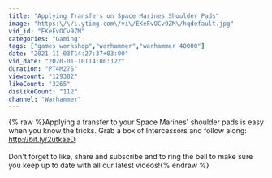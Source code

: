 ```yaml
---
title: "Applying Transfers on Space Marines Shoulder Pads"
image: "https:\/\/i.ytimg.com\/vi\/EKeFvOCv9ZM\/hqdefault.jpg"
vid_id: "EKeFvOCv9ZM"
categories: "Gaming"
tags: ["games workshop","warhammer","warhammer 40000"]
date: "2021-11-03T14:27:37+03:00"
vid_date: "2020-01-10T14:00:12Z"
duration: "PT4M27S"
viewcount: "129382"
likeCount: "3265"
dislikeCount: "112"
channel: "Warhammer"
---
```

{% raw %}Applying a transfer to your Space Marines' shoulder pads is easy when you know the tricks. Grab a box of Intercessors and follow along: <a rel="nofollow" target="blank" href="http://bit.ly/2utkaeD">http://bit.ly/2utkaeD</a> <br /><br />Don't forget to like, share and subscribe and to ring the bell to make sure you keep up to date with all our latest videos!{% endraw %}
